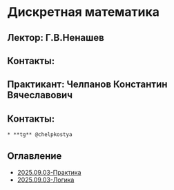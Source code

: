 # Дискретная математика

## Лектор: Г.В.Ненашев
## Контакты:

## Практикант: Челпанов Константин Вячеславович
## Контакты:
    * **tg** @chelpkostya

## Оглавление
- [2025.09.03-Практика](./2025.09.03-Практика.md)
- [2025.09.03-Логика](./2025.09.03-Логика.md)